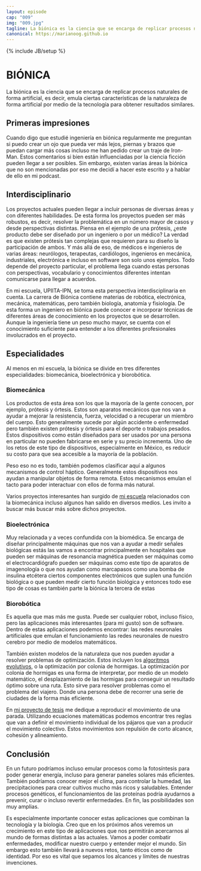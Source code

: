 ```yaml
---
layout: episode
cap: "009"
img: "009.jpg"
tagline: La biónica es la ciencia que se encarga de replicar procesos naturales de forma artificial, es decir, emula ciertas características de la naturaleza de forma artificial por medio de la tecnología para obtener resultados similares.
canonical: https://marianoog.github.io
---
```

{% include JB/setup %}

# BIÓNICA

La biónica es la ciencia que se encarga de replicar procesos naturales de forma artificial, es decir, emula ciertas características de la naturaleza de forma artificial por medio de la tecnología para obtener resultados similares.

## Primeras impresiones

Cuando digo que estudié ingeniería en biónica regularmente me preguntan si puedo crear un ojo que pueda ver más lejos, piernas y brazos que puedan cargar más cosas incluso me han pedido crear un traje de Iron-Man. Estos comentarios si bien están influenciadas por la ciencia ficción pueden llegar a ser posibles. Sin embargo, existen varias áreas la biónica que no son mencionadas por eso me decidí a hacer este escrito y a hablar de ello en mi podcast.

## Interdisciplinario

Los proyectos actuales pueden llegar a incluir personas de diversas áreas y con diferentes habilidades. De esta forma los proyectos pueden ser más robustos, es decir, resolver la problemática en un número mayor de casos y desde perspectivas distintas. Piensa en el ejemplo de una prótesis, ¿este producto debe ser diseñado por un ingeniero o por un médico? La verdad es que existen prótesis tan complejas que requieren para su diseño la participación de ambos. Y más allá de eso, de médicos e ingenieros de varias áreas: neurólogos, terapeutas, cardiólogos, ingenieros en mecánica, industriales, electrónica e incluso en software son solo unos ejemplos. Todo depende del proyecto particular, el problema llega cuando estas personas con perspectivas, vocabulario y conocimientos diferentes intentan comunicarse para llegar a acuerdos.

En mi escuela, UPIITA-IPN, se toma esta perspectiva interdisciplinaria en cuenta. La carrera de Biónica contiene materias de robótica, electrónica, mecánica, matemáticas, pero también biología, anatomía y fisiología. De esta forma un ingeniero en biónica puede conocer e incorporar técnicas de diferentes áreas de conocimiento en los proyectos que se desarrollen. Aunque la ingeniería tiene un peso mucho mayor, se cuenta con el conocimiento suficiente para entender a los diferentes profesionales involucrados en el proyecto.

## Especialidades

Al menos en mi escuela, la biónica se divide en tres diferentes especialidades: biomecánica, bioelectrónica y biorobótica.

### Biomecánica

Los productos de esta área son los que la mayoría de la gente conocen, por ejemplo, prótesis y órtesis. Estos son aparatos mecánicos que nos van a ayudar a mejorar la resistencia, fuerza, velocidad o a recuperar un miembro del cuerpo. Esto generalmente sucede por algún accidente o enfermedad pero también existen prótesis y órtesis para el deporte o trabajos pesados. Estos dispositivos como están diseñados para ser usados por una persona en particular no pueden fabricarse en serie y su precio incrementa. Uno de los retos de este tipo de dispositivos, especialmente en México, es reducir su costo para que sea accesible a la mayoría de la población.

Peso eso no es todo, también podemos clasificar aquí a algunos mecanismos de control háptico. Generalmente estos dispositivos nos ayudan a manipular objetos de forma remota. Estos mecanismos emulan el tacto para poder interactuar con ellos de forma más natural.

Varios proyectos interesantes han surgido de [mi escuela]( https://www.upiita.ipn.mx/oferta-educativa/bionica#pb-content-23) relacionados con la biomecánica incluso algunos han salido en diversos medios. Les invito a buscar más buscar más sobre dichos proyectos.

### Bioelectrónica

Muy relacionada y a veces confundida con la biomédica. Se encarga de diseñar principalmente máquinas que nos van a ayudar a medir señales biológicas estás las vamos a encontrar principalmente en hospitales que pueden ser máquinas de resonancia magnética pueden ser máquinas como el electrocardiógrafo pueden ser máquinas como este tipo de aparatos de imagenología o que nos ayudan como marcapasos como una bomba de insulina etcétera ciertos componentes electrónicos que suplen una función biológica o que pueden medir cierto función biológica y entonces todo ese tipo de cosas es también parte la biónica la tercera de estas

### Biorobótica

Es aquella que mas más me gusta. Puede ser cualquier robot, incluso físico, pero las aplicaciones más interesantes (para mi gusto) son de software. Dentro de estas aplicaciones podemos encontrar: las redes neuronales artificiales que emulan el funcionamiento las redes neuronales de nuestro cerebro por medio de modelos matemáticos.

También existen modelos de la naturaleza que nos pueden ayudar a resolver problemas de optimización. Estos incluyen los [algoritmos evolutivos](https://ona309.com/003), o la optimización por colonia de hormigas. La optimización por colonia de hormigas es una forma de interpretar, por medio de un modelo matemático, el desplazamiento de las hormigas para conseguir un resultado óptimo sobre una ruta. Esto sirve para resolver problemas como el problema del viajero. Donde una persona debe de recorrer una serie de ciudades de la forma más eficiente.

En [mi proyecto de tesis](https://github.com/MarianoOG/FlockingBehaviour-Swarm) me dedique a reproducir el movimiento de una parada. Utilizando ecuaciones matemáticas podemos encontrar tres reglas que van a definir el movimiento individual de los pájaros que van a producir el movimiento colectivo. Estos movimientos son repulsión de corto alcance, cohesión y alineamiento.

## Conclusión

En un futuro podríamos incluso emular procesos como la fotosíntesis para poder generar energía, incluso para generar paneles solares más eficientes. También podríamos conocer mejor el clima, para controlar la humedad, las precipitaciones para crear cultivos mucho más ricos y saludables. Entender procesos genéticos, el funcionamientos de las proteínas podría ayudarnos a prevenir, curar o incluso revertir enfermedades. En fin, las posibilidades son muy amplias.

Es especialmente importante conocer estas aplicaciones que combinan la tecnología y la biología. Creo que en los próximos años veremos un crecimiento en este tipo de aplicaciones que nos permitirán acercarnos al mundo de formas distintas a las actuales. Vamos a poder combatir enfermedades, modificar nuestro cuerpo y entender mejor el mundo. Sin embargo esto también llevará a nuevos retos, tanto éticos como de identidad. Por eso es vital que sepamos los alcances y límites de nuestras invenciones.
